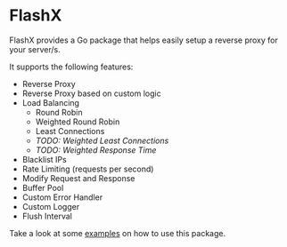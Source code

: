 # FlashX

FlashX provides a Go package that helps easily setup a reverse proxy for your server/s.

It supports the following features:
- Reverse Proxy
- Reverse Proxy based on custom logic
- Load Balancing
  - Round Robin
  - Weighted Round Robin
  - Least Connections
  - *TODO: Weighted Least Connections*
  - *TODO: Weighted Response Time*
- Blacklist IPs
- Rate Limiting (requests per second)
- Modify Request and Response
- Buffer Pool
- Custom Error Handler
- Custom Logger
- Flush Interval

Take a look at some [examples](https://github.com/flashxgo/examples) on how to use this package.
